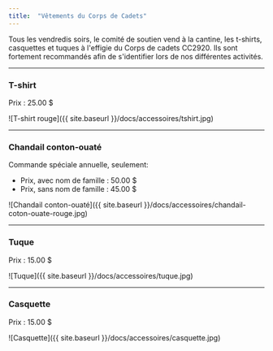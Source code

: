 ```yaml
---
title:  "Vêtements du Corps de Cadets"
---
```



Tous les vendredis soirs, le comité de soutien vend à la cantine, les t-shirts, casquettes et tuques à l'effigie du Corps de cadets CC2920.
Ils sont fortement recommandés afin de s'identifier lors de nos différentes activités.

---
### T-shirt 

Prix : 25.00 $

 ![T-shirt rouge]({{ site.baseurl }}/docs/accessoires/tshirt.jpg)

---

### Chandail conton-ouaté

Commande spéciale annuelle, seulement: 
-  Prix, avec nom de famille : 50.00 $
-  Prix, sans nom de famille : 45.00 $

 ![Chandail conton-ouaté]({{ site.baseurl }}/docs/accessoires/chandail-coton-ouate-rouge.jpg)

---

### Tuque 

Prix : 15.00 $

![Tuque]({{ site.baseurl }}/docs/accessoires/tuque.jpg)

---

### Casquette 

Prix : 15.00 $

![Casquette]({{ site.baseurl }}/docs/accessoires/casquette.jpg)


